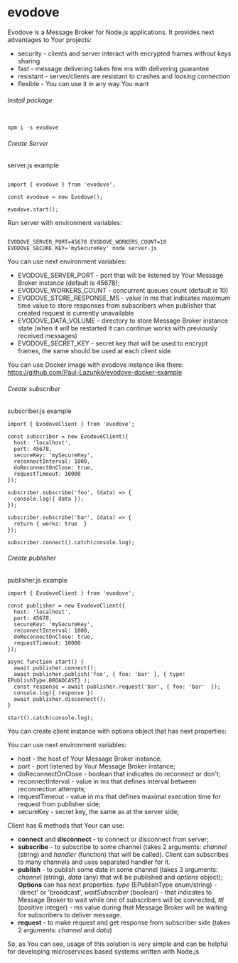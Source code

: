 # evodove

Evodove is a Message Broker for Node.js applications. It provides next advantages to Your projects:
- security - clients and server interact with encrypted frames without keys sharing
- fast - message delivering takes few ms with delivering guarantee
- resistant - server/clients are resistant to crashes and loosing connection
- flexible - You can use it in any way You want

###### Install package

```shell script

npm i -s evodove

```

###### Create Server

server.js example
```ecmascript 6

import { evodove } from 'evodove';

const evodove = new Evodove();

evodove.start();

```
Run server with environment variables:

```shell script

EVODOVE_SERVER_PORT=45678 EVODOVE_WORKERS_COUNT=10 EVODOVE_SECURE_KEY='mySecureKey' node server.js

```

You can use next environment variables:
- EVODOVE_SERVER_PORT - port that will be listened by Your Message Broker instance (default is 45678);
- EVODOVE_WORKERS_COUNT - concurrent queues count (default is 10)
- EVODOVE_STORE_RESPONSE_MS - value in ms that indicates maximum time value to store responses from subscribers when publisher that created request is currently unavailable
- EVODOVE_DATA_VOLUME - directory to store Message Broker instance state (when it will be restarted it can continue works with previously received messages)
- EVODOVE_SECRET_KEY - secret key that will be used to encrypt frames, the same should be used at each client side

You can use Docker image with evodove instance like there:
https://github.com/Paul-Lazunko/evodove-docker-example

###### Create subscriber

subscriber.js example

```ecmascript 6
import { EvodoveClient } from 'evodove';

const subscriber = new EvodoveClient({
  host: 'localhost',
  port: 45678,
  secureKey: 'mySecureKey',
  reconnectInterval: 1000,
  doReconnectOnClose: true,
  requestTimeout: 10000
});

subscriber.subscribe('foo', (data) => {
  console.log({ data });
});

subscriber.subscribe('bar', (data) => {
  return { works: true  }
});

subscriber.connect().catch(console.log);
```

###### Create publisher

publisher.js example

```ecmascript 6
import { EvodoveClient } from 'evodove';

const publisher = new EvodoveClient({
  host: 'localhost',
  port: 45678,
  secureKey: 'mySecureKey',
  reconnectInterval: 1000,
  doReconnectOnClose: true,
  requestTimeout: 10000
});

async function start() {
  await publisher.connect();
  await publisher.publish('foo', { foo: 'bar' }, { type: EPublishType.BROADCAST} );
  const response = await publisher.request('bar', { foo: 'bar'  });
  console.log({ response })
  await publisher.disconnect();
}

start().catch(console.log);

```
You can create client instance with options object that has next properties:

You can use next environment variables:
- host - the host of Your Message Broker instance;
- port - port listened by Your Message Broker instance;
- doReconnectOnClose - boolean that indicates do reconnect or don't;
- reconnectInterval - value in ms that defines interval between reconnection attempts;
- requestTimeout -  value in ms that defines maximal execution time for request from publisher side;
- secureKey - secret key, the same as at the server side;

Client has 6 methods that Your can use:

- **connect** and **disconnect** - to connect or disconnect from server;
- **subscribe** - to subscribe to some channel (takes 2 arguments: _channel_ (string) and _handler_ (function) that will be called).
Client can subscribes  to many channels and uses separated handler for it.
- **publish** - to publish some date in some channel (takes 3 arguments: _channel_ (string), _data_ (any) that will be published and _options_ object);
**Options** can has next properties: _type_ (EPublishType enum/string) - 'direct' or 'broadcast', _waitSubscriber_ (boolean) - that indicates to Message Broker to wait while one of subscribers will be connected, _ttl_ (positive integer) - ms value during that Message Broker will be waiting for subscribers to deliver message.
- **request** - to make request and get response from subscriber side (takes 2 arguments: _channel_ and _data_) 

So, as You can see, usage of this solution is very simple and can be helpful for developing microservices based systems written with Node.js
